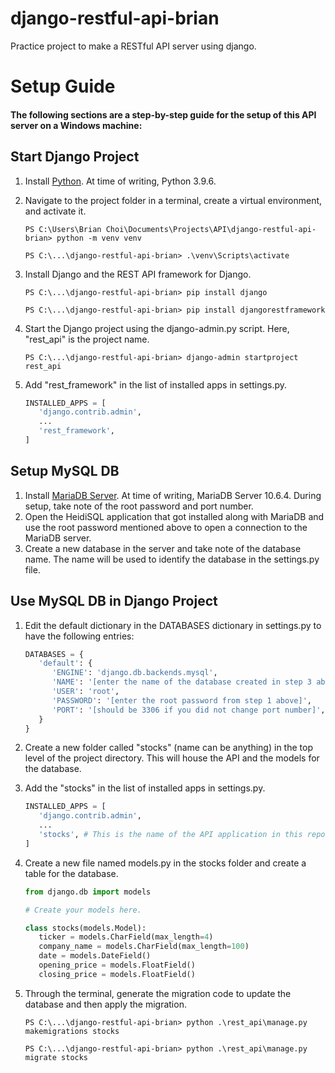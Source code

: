 # django-restful-api-brian
Practice project to make a RESTful API server using django.


# Setup Guide
#### The following sections are a step-by-step guide for the setup of this API server on a Windows machine:

## Start Django Project
1. Install [Python](https://www.python.org/downloads/). At time of writing, Python 3.9.6.
2. Navigate to the project folder in a terminal, create a virtual environment, and activate it.

   ```
   PS C:\Users\Brian Choi\Documents\Projects\API\django-restful-api-brian> python -m venv venv
   ```
   ```
   PS C:\...\django-restful-api-brian> .\venv\Scripts\activate
   ```

3. Install Django and the REST API framework for Django.

   ```
   PS C:\...\django-restful-api-brian> pip install django
   ```
   ```
   PS C:\...\django-restful-api-brian> pip install djangorestframework
   ```
   
4. Start the Django project using the django-admin.py script. Here, "rest_api" is the project name.

   ```
   PS C:\...\django-restful-api-brian> django-admin startproject rest_api
   ```
   
5. Add "rest_framework" in the list of installed apps in settings.py.

   ``` Python
   INSTALLED_APPS = [
      'django.contrib.admin',
      ...
      'rest_framework',
   ]
   ```
   
   
## Setup MySQL DB
1. Install [MariaDB Server](https://mariadb.org/download/). At time of writing, MariaDB Server 10.6.4. During setup, take note of the root password and port number.
2. Open the HeidiSQL application that got installed along with MariaDB and use the root password mentioned above to open a connection to the MariaDB server.
3. Create a new database in the server and take note of the database name. The name will be used to identify the database in the settings.py file.

## Use MySQL DB in Django Project
1. Edit the default dictionary in the DATABASES dictionary in settings.py to have the following entries:

   ``` Python
   DATABASES = {
      'default': {
         'ENGINE': 'django.db.backends.mysql',
         'NAME': '[enter the name of the database created in step 3 above]',
         'USER': 'root',
         'PASSWORD': '[enter the root password from step 1 above]',
         'PORT': '[should be 3306 if you did not change port number]',
      }
   }
   ```
   
2. Create a new folder called "stocks" (name can be anything) in the top level of the project directory. This will house the API and the models for the database.
3. Add the "stocks" in the list of installed apps in settings.py.

   ``` Python
   INSTALLED_APPS = [
      'django.contrib.admin',
      ...
      'stocks', # This is the name of the API application in this repo
   ]
   ```

4. Create a new file named models.py in the stocks folder and create a table for the database.

   ``` Python
   from django.db import models

   # Create your models here.

   class stocks(models.Model):
      ticker = models.CharField(max_length=4)
      company_name = models.CharField(max_length=100)
      date = models.DateField()
      opening_price = models.FloatField()
      closing_price = models.FloatField()
   ```
   
5. Through the terminal, generate the migration code to update the database and then apply the migration.

   ```
   PS C:\...\django-restful-api-brian> python .\rest_api\manage.py makemigrations stocks
   ```
   ```
   PS C:\...\django-restful-api-brian> python .\rest_api\manage.py migrate stocks
   ```
